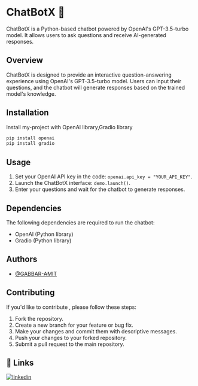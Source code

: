 
# ChatBotX 🤖 

ChatBotX is a Python-based chatbot powered by OpenAI's GPT-3.5-turbo model. It allows users to ask questions and receive AI-generated responses.


## Overview

ChatBotX is designed to provide an interactive question-answering experience using OpenAI's GPT-3.5-turbo model. Users can input their questions, and the chatbot will generate responses based on the trained model's knowledge.

## Installation

Install my-project with OpenAI library,Gradio library

```bash
pip install openai
pip install gradio
```
    
## Usage


1. Set your OpenAI API key in the code: `openai.api_key = "YOUR_API_KEY"`.
2. Launch the ChatBotX interface: `demo.launch()`.
3. Enter your questions and wait for the chatbot to generate responses.


## Dependencies
The following dependencies are required to run the chatbot:

- OpenAI (Python library)
- Gradio (Python library)
## Authors

- [@GABBAR-AMIT](https://github.com/GABBAR-AMIT)


##  Contributing
If you'd like to contribute , please follow these steps:
1. Fork the repository.
2. Create a new branch for your feature or bug fix.
3. Make your changes and commit them with descriptive messages.
4. Push your changes to your forked repository.
5. Submit a pull request to the main repository.
## 🔗 Links

[![linkedin](https://img.shields.io/badge/linkedin-0A66C2?style=for-the-badge&logo=linkedin&logoColor=white)](https://www.linkedin.com/in/amit-kumar-sahu7941//)


